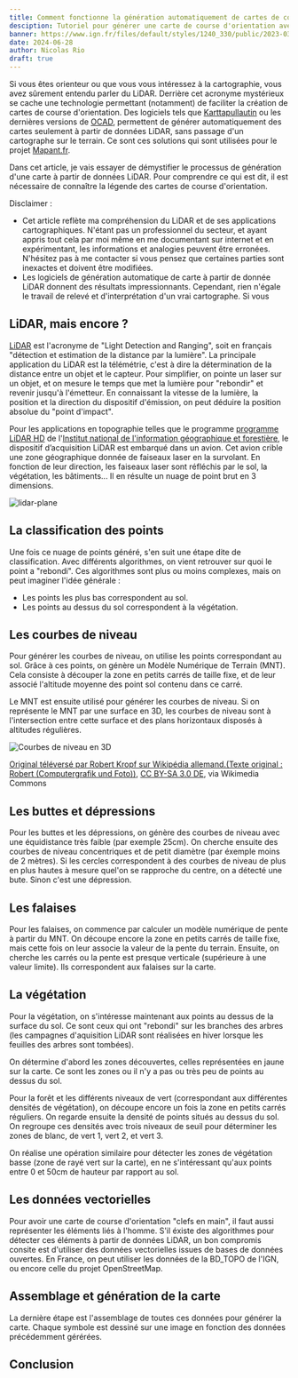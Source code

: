 ```yaml
---
title: Comment fonctionne la génération automatiquement de cartes de course d'orientation avec des données LiDAR
desciption: Tutoriel pour générer une carte de course d'orientation avec Karttapullautin
banner: https://www.ign.fr/files/default/styles/1240_330/public/2023-03/foret_mont_d_ardeche_lidar_bandeau2.jpg?itok=rho5sTwj
date: 2024-06-28
author: Nicolas Rio
draft: true
---
```

Si vous êtes orienteur ou que vous vous intéressez à la cartographie, vous avez sûrement entendu parler du LiDAR. Derrière cet acronyme mystérieux se cache une technologie permettant (notamment) de faciliter la création de cartes de course d'orientation. Des logiciels tels que [Karttapullautin](https://github.com/rphlo/karttapullautin/tree/master) ou les dernières versions de [OCAD](https://www.ocad.com/en/), permettent de générer automatiquement des cartes seulement à partir de données LiDAR, sans passage d'un cartographe sur le terrain. Ce sont ces solutions qui sont utilisées pour le projet [Mapant.fr](https://mapant.fr).

Dans cet article, je vais essayer de démystifier le processus de génération d'une carte à partir de données LiDAR. Pour comprendre ce qui est dit, il est nécessaire de connaître la légende des cartes de course d'orientation.

Disclaimer :

- Cet article reflète ma compréhension du LiDAR et de ses applications cartographiques. N'étant pas un professionnel du secteur, et ayant appris tout cela par moi même en me documentant sur internet et en expérimentant, les informations et analogies peuvent être erronées. N'hésitez pas à me contacter si vous pensez que certaines parties sont inexactes et doivent être modifiées.
- Les logiciels de génération automatique de carte à partir de donnée LiDAR donnent des résultats impressionnants. Cependant, rien n'égale le travail de relevé et d'interprétation d'un vrai cartographe. Si vous

## LiDAR, mais encore ?

[LiDAR](https://fr.wikipedia.org/wiki/Lidar) est l'acronyme de "Light Detection and Ranging", soit en français "détection et estimation de la distance par la lumière". La principale application du LiDAR est la télémétrie, c'est à dire la détermination de la distance entre un objet et le capteur. Pour simplifier, on pointe un laser sur un objet, et on mesure le temps que met la lumière pour "rebondir" et revenir jusqu'à l'émetteur. En connaissant la vitesse de la lumière, la position et la direction du dispositif d'émission, on peut déduire la position absolue du "point d'impact".

Pour les applications en topographie telles que le programme [programme LiDAR HD](https://geoservices.ign.fr/lidarhd) de l'[Institut national de l'information géographique et forestière](https://geoservices.ign.fr/lidarhd), le dispositif d’acquisition LiDAR est embarqué dans un avion. Cet avion crible une zone géographique donnée de faiseaux laser en la survolant. En fonction de leur direction, les faiseaux laser sont réfléchis par le sol, la végétation, les bâtiments... Il en résulte un nuage de point brut en 3 dimensions.

![lidar-plane](https://www.ign.fr/files/default/2021-12/09.jpg)

## La classification des points

Une fois ce nuage de points généré, s'en suit une étape dite de classification. Avec différents algorithmes, on vient retrouver sur quoi le point a "rebondi". Ces algorithmes sont plus ou moins complexes, mais on peut imaginer l'idée générale :

- Les points les plus bas correspondent au sol.
- Les points au dessus du sol correspondent à la végétation.

## Les courbes de niveau

Pour générer les courbes de niveau, on utilise les points correspondant au sol. Grâce à ces points, on génère un Modèle Numérique de Terrain (MNT). Cela consiste à découper la zone en petits carrés de taille fixe, et de leur associé l'altitude moyenne des point sol contenu dans ce carré.

Le MNT est ensuite utilisé pour générer les courbes de niveau. Si on représente le MNT par une surface en 3D, les courbes de niveau sont à l'intersection entre cette surface et des plans horizontaux disposés à altitudes régulières.

![Courbes de niveau en 3D](https://upload.wikimedia.org/wikipedia/commons/9/97/Digitales_Gel%C3%A4ndemodell.png)

<a href="https://commons.wikimedia.org/wiki/File:Digitales_Gel%C3%A4ndemodell.png">Original téléversé par Robert Kropf sur Wikipédia allemand.(Texte original : Robert (Computergrafik und Foto))</a>, <a href="https://creativecommons.org/licenses/by-sa/3.0/de/deed.en">CC BY-SA 3.0 DE</a>, via Wikimedia Commons

## Les buttes et dépressions

Pour les buttes et les dépressions, on génère des courbes de niveau avec une équidistance très faible (par exemple 25cm). On cherche ensuite des courbes de niveau concentriques et de petit diamètre (par éxemple moins de 2 mètres). Si les cercles correspondent à des courbes de niveau de plus en plus hautes à mesure quel'on se rapproche du centre, on a détecté une bute. Sinon c'est une dépression.

## Les falaises

Pour les falaises, on commence par calculer un modèle numérique de pente à partir du MNT. On découpe encore la zone en petits carrés de taille fixe, mais cette fois on leur associe la valeur de la pente du terrain. Ensuite, on cherche les carrés ou la pente est presque verticale (supérieure à une valeur limite). Ils correspondent aux falaises sur la carte.

## La végétation

Pour la végétation, on s'intéresse maintenant aux points au dessus de la surface du sol. Ce sont ceux qui ont "rebondi" sur les branches des arbres (les campagnes d'aquisition LiDAR sont réalisées en hiver lorsque les feuilles des arbres sont tombées).

On détermine d'abord les zones découvertes, celles représentées en jaune sur la carte. Ce sont les zones ou il n'y a pas ou très peu de points au dessus du sol.

Pour la forêt et les différents niveaux de vert (correspondant aux différentes densités de végétation), on découpe encore un fois la zone en petits carrés réguliers. On regarde ensuite la densité de points situés au dessus du sol. On regroupe ces densités avec trois niveaux de seuil pour déterminer les zones de blanc, de vert 1, vert 2, et vert 3.

On réalise une opération similaire pour détecter les zones de végétation basse (zone de rayé vert sur la carte), en ne s'intéressant qu'aux points entre 0 et 50cm de hauteur par rapport au sol.

## Les données vectorielles

Pour avoir une carte de course d'orientation "clefs en main", il faut aussi représenter les éléments liés à l'homme. S'il éxiste des algorithmes pour détecter ces éléments à partir de données LiDAR, un bon compromis consite est d'utiliser des données vectorielles issues de bases de données ouvertes. En France, on peut utiliser les données de la BD_TOPO de l'IGN, ou encore celle du projet OpenStreetMap.

## Assemblage et génération de la carte

La dernière étape est l'assemblage de toutes ces données pour générer la carte. Chaque symbole est dessiné sur une image en fonction des données précédemment gérérées.

## Conclusion
